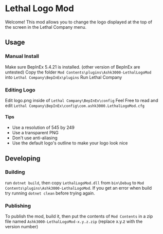 # Lethal Logo Mod
Welcome! This mod allows you to change the logo displayed at the top of the screen in the Lethal Company menu.

## Usage

### Manual Install
Make sure BepInEx 5.4.21 is installed. (other version of BepInEx are untested)
Copy the folder `Mod Contents\plugins\Ashk3000-LethalLogoMod` into `Lethal Company\BepInEx\plugins`
Run Lethal Company

### Editing Logo
Edit logo.png inside of `Lethal Company\BepInEx\config`
Feel Free to read and edit `Lethal Company\BepInEx\config\com.ashk3000.LethalLogoMod.cfg`

#### Tips
- Use a resolution of 545 by 249
- Use a transparent PNG
- Don't use anti-aliasing
- Use the default logo's outline to make your logo look nice

## Developing

### Building
run `dotnet build`, then copy `LethalLogoMod.dll` from `bin\Debug` to `Mod Contents\plugins\Ashk3000-LethalLogoMod`.
If you get an error when build try running `dotnet clean` before trying again.

### Publishing
To publish the mod, build it, then put the contents of `Mod Contents` in a zip file named `Ashk3000-LethalLogoMod-x.y.z.zip` (replace x.y.z with the version number)
